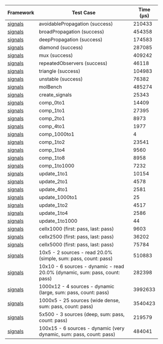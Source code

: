 | Framework | Test Case | Time (μs) |
| --- | --- | --- |
| [signals](https://github.com/rodydavis/signals.dart) | avoidablePropagation (success) | 210433 |
| [signals](https://github.com/rodydavis/signals.dart) | broadPropagation (success) | 454358 |
| [signals](https://github.com/rodydavis/signals.dart) | deepPropagation (success) | 174583 |
| [signals](https://github.com/rodydavis/signals.dart) | diamond (success) | 287085 |
| [signals](https://github.com/rodydavis/signals.dart) | mux (success) | 409242 |
| [signals](https://github.com/rodydavis/signals.dart) | repeatedObservers (success) | 46118 |
| [signals](https://github.com/rodydavis/signals.dart) | triangle (success) | 104983 |
| [signals](https://github.com/rodydavis/signals.dart) | unstable (success) | 76382 |
| [signals](https://github.com/rodydavis/signals.dart) | molBench | 485274 |
| [signals](https://github.com/rodydavis/signals.dart) | create_signals | 25343 |
| [signals](https://github.com/rodydavis/signals.dart) | comp_0to1 | 14409 |
| [signals](https://github.com/rodydavis/signals.dart) | comp_1to1 | 27395 |
| [signals](https://github.com/rodydavis/signals.dart) | comp_2to1 | 8973 |
| [signals](https://github.com/rodydavis/signals.dart) | comp_4to1 | 1977 |
| [signals](https://github.com/rodydavis/signals.dart) | comp_1000to1 | 4 |
| [signals](https://github.com/rodydavis/signals.dart) | comp_1to2 | 23541 |
| [signals](https://github.com/rodydavis/signals.dart) | comp_1to4 | 9560 |
| [signals](https://github.com/rodydavis/signals.dart) | comp_1to8 | 8958 |
| [signals](https://github.com/rodydavis/signals.dart) | comp_1to1000 | 7232 |
| [signals](https://github.com/rodydavis/signals.dart) | update_1to1 | 10154 |
| [signals](https://github.com/rodydavis/signals.dart) | update_2to1 | 4578 |
| [signals](https://github.com/rodydavis/signals.dart) | update_4to1 | 2581 |
| [signals](https://github.com/rodydavis/signals.dart) | update_1000to1 | 25 |
| [signals](https://github.com/rodydavis/signals.dart) | update_1to2 | 4517 |
| [signals](https://github.com/rodydavis/signals.dart) | update_1to4 | 2586 |
| [signals](https://github.com/rodydavis/signals.dart) | update_1to1000 | 44 |
| [signals](https://github.com/rodydavis/signals.dart) | cellx1000 (first: pass, last: pass) | 9603 |
| [signals](https://github.com/rodydavis/signals.dart) | cellx2500 (first: pass, last: pass) | 36202 |
| [signals](https://github.com/rodydavis/signals.dart) | cellx5000 (first: pass, last: pass) | 75784 |
| [signals](https://github.com/rodydavis/signals.dart) | 10x5 - 2 sources - read 20.0% (simple, sum: pass, count: pass) | 510883 |
| [signals](https://github.com/rodydavis/signals.dart) | 10x10 - 6 sources - dynamic - read 20.0% (dynamic, sum: pass, count: pass) | 282398 |
| [signals](https://github.com/rodydavis/signals.dart) | 1000x12 - 4 sources - dynamic (large, sum: pass, count: pass) | 3992633 |
| [signals](https://github.com/rodydavis/signals.dart) | 1000x5 - 25 sources (wide dense, sum: pass, count: pass) | 3540423 |
| [signals](https://github.com/rodydavis/signals.dart) | 5x500 - 3 sources (deep, sum: pass, count: pass) | 219579 |
| [signals](https://github.com/rodydavis/signals.dart) | 100x15 - 6 sources - dynamic (very dynamic, sum: pass, count: pass) | 484041 |
